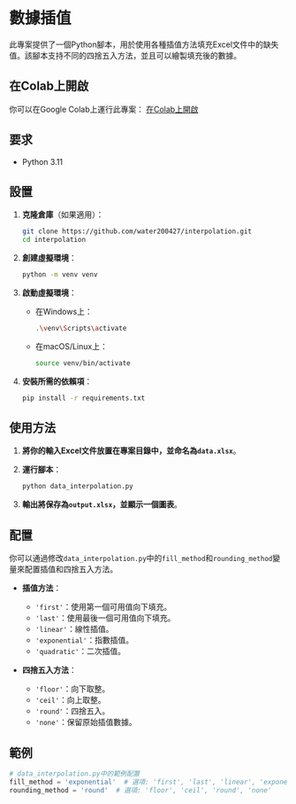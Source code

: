 # 數據插值

此專案提供了一個Python腳本，用於使用各種插值方法填充Excel文件中的缺失值。該腳本支持不同的四捨五入方法，並且可以繪製填充後的數據。

## 在Colab上開啟

你可以在Google Colab上運行此專案：
[在Colab上開啟](https://colab.research.google.com/github/water200427/interpolation/blob/main/interpolation.ipynb)

## 要求

- Python 3.11

## 設置

1. **克隆倉庫**（如果適用）：
    ```sh
    git clone https://github.com/water200427/interpolation.git
    cd interpolation
    ```

2. **創建虛擬環境**：
    ```sh
    python -m venv venv
    ```

3. **啟動虛擬環境**：
    - 在Windows上：
        ```sh
        .\venv\Scripts\activate
        ```
    - 在macOS/Linux上：
        ```sh
        source venv/bin/activate
        ```

4. **安裝所需的依賴項**：
    ```sh
    pip install -r requirements.txt
    ```

## 使用方法

1. **將你的輸入Excel文件放置在專案目錄中，並命名為`data.xlsx`**。

2. **運行腳本**：
    ```sh
    python data_interpolation.py
    ```

3. **輸出將保存為`output.xlsx`，並顯示一個圖表**。

## 配置

你可以通過修改`data_interpolation.py`中的`fill_method`和`rounding_method`變量來配置插值和四捨五入方法。

- **插值方法**：
    - `'first'`：使用第一個可用值向下填充。
    - `'last'`：使用最後一個可用值向下填充。
    - `'linear'`：線性插值。
    - `'exponential'`：指數插值。
    - `'quadratic'`：二次插值。

- **四捨五入方法**：
    - `'floor'`：向下取整。
    - `'ceil'`：向上取整。
    - `'round'`：四捨五入。
    - `'none'`：保留原始插值數據。

## 範例

```python
# data_interpolation.py中的範例配置
fill_method = 'exponential'  # 選項: 'first', 'last', 'linear', 'exponential', 'quadratic'
rounding_method = 'round'  # 選項: 'floor', 'ceil', 'round', 'none'